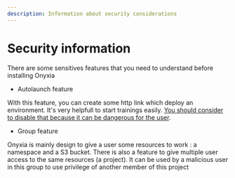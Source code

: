 ```yaml
---
description: Information about security considerations
---
```


# Security information

There are some sensitives features that you need to understand before installing Onyxia&#x20;

* Autolaunch feature

With this feature, you can create some http link which deploy an environment. It's very helpfull to start trainings easily. [You should consider to disable that because it can be dangerous for the user](https://github.com/InseeFrLab/onyxia-web/issues/548).

* Group feature

Onyxia is mainly design to give a user some resources to work : a namespace and a S3 bucket. There is also a feature to give multiple user access to the same resources (a project). It can be used by a malicious user in this group to use privilege of another member of this project
